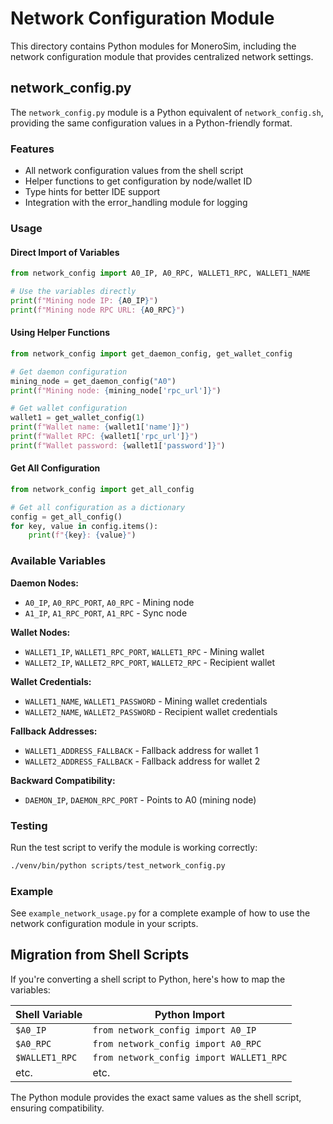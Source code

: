 # Network Configuration Module

This directory contains Python modules for MoneroSim, including the network configuration module that provides centralized network settings.

## network_config.py

The `network_config.py` module is a Python equivalent of `network_config.sh`, providing the same configuration values in a Python-friendly format.

### Features

- All network configuration values from the shell script
- Helper functions to get configuration by node/wallet ID
- Type hints for better IDE support
- Integration with the error_handling module for logging

### Usage

#### Direct Import of Variables

```python
from network_config import A0_IP, A0_RPC, WALLET1_RPC, WALLET1_NAME

# Use the variables directly
print(f"Mining node IP: {A0_IP}")
print(f"Mining node RPC URL: {A0_RPC}")
```

#### Using Helper Functions

```python
from network_config import get_daemon_config, get_wallet_config

# Get daemon configuration
mining_node = get_daemon_config("A0")
print(f"Mining node: {mining_node['rpc_url']}")

# Get wallet configuration
wallet1 = get_wallet_config(1)
print(f"Wallet name: {wallet1['name']}")
print(f"Wallet RPC: {wallet1['rpc_url']}")
print(f"Wallet password: {wallet1['password']}")
```

#### Get All Configuration

```python
from network_config import get_all_config

# Get all configuration as a dictionary
config = get_all_config()
for key, value in config.items():
    print(f"{key}: {value}")
```

### Available Variables

**Daemon Nodes:**
- `A0_IP`, `A0_RPC_PORT`, `A0_RPC` - Mining node
- `A1_IP`, `A1_RPC_PORT`, `A1_RPC` - Sync node

**Wallet Nodes:**
- `WALLET1_IP`, `WALLET1_RPC_PORT`, `WALLET1_RPC` - Mining wallet
- `WALLET2_IP`, `WALLET2_RPC_PORT`, `WALLET2_RPC` - Recipient wallet

**Wallet Credentials:**
- `WALLET1_NAME`, `WALLET1_PASSWORD` - Mining wallet credentials
- `WALLET2_NAME`, `WALLET2_PASSWORD` - Recipient wallet credentials

**Fallback Addresses:**
- `WALLET1_ADDRESS_FALLBACK` - Fallback address for wallet 1
- `WALLET2_ADDRESS_FALLBACK` - Fallback address for wallet 2

**Backward Compatibility:**
- `DAEMON_IP`, `DAEMON_RPC_PORT` - Points to A0 (mining node)

### Testing

Run the test script to verify the module is working correctly:

```bash
./venv/bin/python scripts/test_network_config.py
```

### Example

See `example_network_usage.py` for a complete example of how to use the network configuration module in your scripts.

## Migration from Shell Scripts

If you're converting a shell script to Python, here's how to map the variables:

| Shell Variable | Python Import |
|----------------|---------------|
| `$A0_IP` | `from network_config import A0_IP` |
| `$A0_RPC` | `from network_config import A0_RPC` |
| `$WALLET1_RPC` | `from network_config import WALLET1_RPC` |
| etc. | etc. |

The Python module provides the exact same values as the shell script, ensuring compatibility.